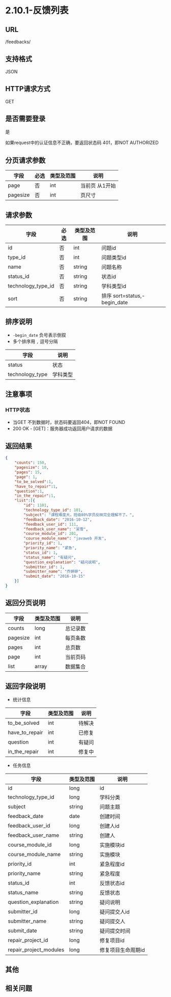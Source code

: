 # 2.10.1-反馈列表

## URL

/feedbacks/

## 支持格式

JSON

## HTTP请求方式

GET

## 是否需要登录

是

如果request中的认证信息不正确，要返回状态码 401，即NOT AUTHORIZED

## 分页请求参数

字段 | 必选 | 类型及范围 | 说明
----|------|----------|-------------
page        |   否   | int    | 当前页 从1开始
pagesize    |   否   | int    | 页尺寸

## 请求参数

字段 | 必选 | 类型及范围 | 说明
----|------|----------|-------------
id                          |   否   | int     | 问题id
type_id                     |   否   | int     | 问题类型id
name                        |   否   | string  | 问题名称
status_id                   |   否   | string  | 状态id
technology_type_id          |   否   | string  | 学科类型id
sort                        |   否   | string  | 排序 sort=status,-begin_date

## 排序说明

- `-begin_date` 负号表示倒叙
- 多个排序用 `,` 逗号分隔

字段 | 说明
----|------
status                | 状态
technology_type       | 学科类型

## 注意事项

### HTTP状态

- 当GET 不到数据时，状态码要返回404，即NOT FOUND
- 200 OK - [GET]：服务器成功返回用户请求的数据

## 返回结果

```json
{
    "counts": 150,
    "pagesize": 10,
    "pages": 15,
    "page": 1,
    "to_be_solved":1,
    "have_to_repair":1,
    "question":1,
    "in_the_repair":1,
    "list":[{
        "id": 1101,
        "technology_type_id": 101,
        "subject": "课程难度大，班级80%学员反映完全理解不了。",
        "feedback_date": "2016-10-12",
        "feedback_user_id": 111,
        "feedback_user_name": "吴雪",
        "course_module_id": 201,
        "course_module_name": "javaweb 开发",
        "priority_id": 1,
        "priority_name": "紧急",
        "status_id": 1,
        "status_name": "有疑问",
        "question_explanation": "疑问说明",
        "submitter_id": 1,
        "submitter_name": "乔婷婷",
        "submit_date": "2016-10-15"
    }]
}
```

## 返回分页说明

字段 | 类型及范围 | 说明
----|----------|-------------
counts      | long   | 总记录数
pagesize    | int    | 每页条数
pages       | int    | 总页数
page        | int    | 当前页码
list        | array  | 数据集合

## 返回字段说明

- 统计信息

字段 | 类型及范围 | 说明
----|----------|-------------
to_be_solved     | int  | 待解决
have_to_repair   | int  | 已修复
question         | int  | 有疑问
in_the_repair    | int  | 修复中

- 任务信息

字段 | 类型及范围 | 说明
----|----------|-------------
id                      | long       | id
technology_type_id      | long       | 学科分类
subject                 | string     | 问题主题
feedback_date           | date       | 创建时间
feedback_user_id        | long       | 创建人id
feedback_user_name      | string     | 创建人
course_module_id        | long       | 实施模块id
course_module_name      | string     | 实施模块
priority_id             | int        | 紧急程度id
priority_name           | string     | 紧急程度
status_id               | int        | 反馈状态id
status_name             | string     | 反馈状态
question_explanation    | string     | 疑问说明
submitter_id            | long       | 疑问提交人id
submitter_name          | string     | 疑问提交人
submit_date             | string     | 疑问提交时间
repair_project_id       | long       | 修复项目id
repair_project_modules  | long       | 修复项目生命周期id

## 其他

## 相关问题
